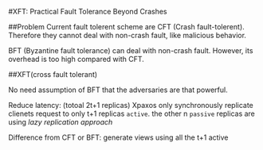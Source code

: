 #XFT: Practical Fault Tolerance Beyond Crashes

##Problem
Current fault tolerent scheme are CFT (Crash fault-tolerent). Therefore they cannot deal with non-crash fault, like malicious behavior.

BFT (Byzantine fault tolerance) can deal with non-crash fault. However, its overhead is too high compared with CFT.

##XFT(cross fault tolerant)

No need assumption of BFT that the adversaries are that powerful.

Reduce latency: (totoal 2t+1 replicas) Xpaxos only synchronously replicate clienets request to only t+1 replicas `active`. the other n `passive` replicas are using *lazy replication approach*

Difference from CFT or BFT: generate views using all the t+1 active
